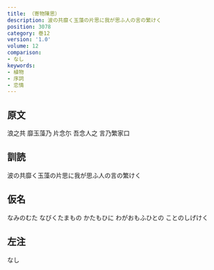 ```yaml
---
title: （寄物陳思）
description: 波の共靡く玉藻の片思に我が思ふ人の言の繁けく
position: 3078
category: 巻12
version: '1.0'
volume: 12
comparison:
- なし
keywords:
- 植物
- 序詞
- 恋情
---
```


## 原文

浪之共 靡玉藻乃 片念尓 吾念人之 言乃繁家口

## 訓読

波の共靡く玉藻の片思に我が思ふ人の言の繁けく

## 仮名

なみのむた なびくたまもの かたもひに わがおもふひとの ことのしげけく

## 左注

なし
